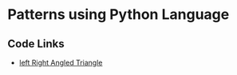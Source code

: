 # Patterns using Python Language

## Code Links
- [left Right Angled Triangle](https://github.com/AAKASH-2207/Patterns--python/blob/main/Right%20angled%20triangle.py)
